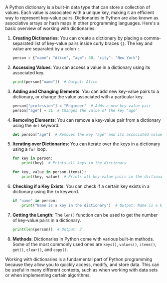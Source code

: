 A Python dictionary is a built-in data type that can store a collection of values. Each value is associated with a unique key, making it an efficient way to represent key-value pairs. Dictionaries in Python are also known as associative arrays or hash maps in other programming languages. Here's a basic overview of working with dictionaries.

1. **Creating Dictionaries**: You can create a dictionary by placing a comma-separated list of key-value pairs inside curly braces `{}`. The key and value are separated by a colon `:`.

    ```python
    person = {"name": "Alice", "age": 30, "city": "New York"}
    ```

2. **Accessing Values**: You can access a value in a dictionary using its associated key.

    ```python
    print(person["name"])  # Output: Alice
    ```

3. **Adding and Changing Elements**: You can add new key-value pairs to a dictionary, or change the value associated with a particular key.

    ```python
    person["profession"] = "Engineer"  # Adds a new key-value pair
    person["age"] = 31  # Changes the value of the key "age"
    ```

4. **Removing Elements**: You can remove a key-value pair from a dictionary using the `del` keyword.

    ```python
    del person["age"]  # Removes the key "age" and its associated value
    ```

5. **Iterating over Dictionaries**: You can iterate over the keys in a dictionary using a `for` loop.

    ```python
    for key in person:
        print(key)  # Prints all keys in the dictionary

    for key, value in person.items():
        print(key, value)  # Prints all key-value pairs in the dictionary
    ```

6. **Checking if a Key Exists**: You can check if a certain key exists in a dictionary using the `in` keyword.

    ```python
    if "name" in person:
        print("Name is a key in the dictionary")  # Output: Name is a key in the dictionary
    ```

7. **Getting the Length**: The `len()` function can be used to get the number of key-value pairs in a dictionary.

    ```python
    print(len(person))  # Output: 2
    ```

8. **Methods**: Dictionaries in Python come with various built-in methods. Some of the most commonly used ones are `keys()`, `values()`, `items()`, `get()`, `clear()`, and `copy()`.

Working with dictionaries is a fundamental part of Python programming because they allow you to quickly access, modify, and store data. This can be useful in many different contexts, such as when working with data sets or when implementing certain algorithms.